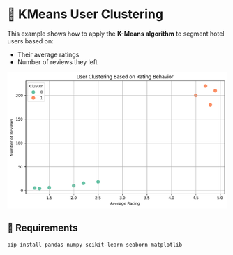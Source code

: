 # 🤖 KMeans User Clustering

This example shows how to apply the **K-Means algorithm** to segment hotel users based on:

- Their average ratings
- Number of reviews they left

![](image.png)

## 📌 Requirements

```bash
pip install pandas numpy scikit-learn seaborn matplotlib
